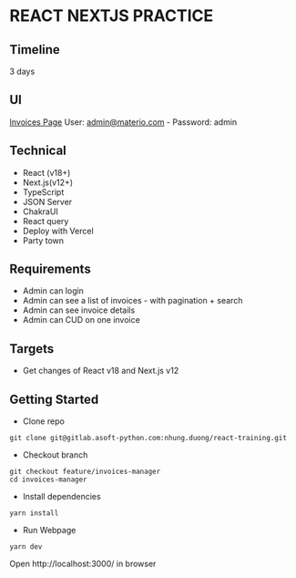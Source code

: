 # REACT NEXTJS PRACTICE

## Timeline

3 days

## UI

[Invoices Page](https://demos.themeselection.com/materio-mui-react-nextjs-admin-template/demo-1/login/)
User: admin@materio.com - Password: admin

## Technical

- React (v18+)
- Next.js(v12+)
- TypeScript
- JSON Server
- ChakraUI
- React query
- Deploy with Vercel
- Party town

## Requirements

- Admin can login
- Admin can see a list of invoices - with pagination + search
- Admin can see invoice details
- Admin can CUD on one invoice

## Targets

- Get changes of React v18 and Next.js v12

## Getting Started

- Clone repo

```
git clone git@gitlab.asoft-python.com:nhung.duong/react-training.git
```

- Checkout branch

```
git checkout feature/invoices-manager
cd invoices-manager
```

- Install dependencies

```
yarn install
```

- Run Webpage

```
yarn dev
```

Open http://localhost:3000/ in browser
